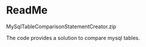 # ReadMe
MySqlTableComparisonStatementCreator.zip

The code provides a solution to compare mysql tables. 

